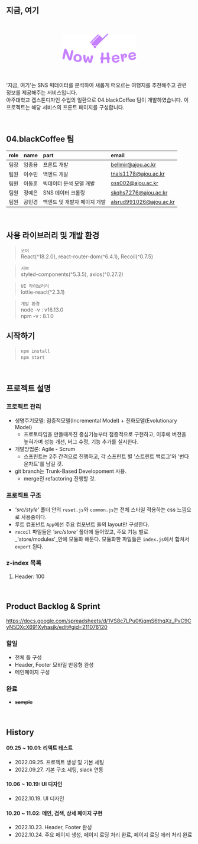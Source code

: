 ## 지금, 여기

<br>
<p align="center"><img src="./src/assets/image/common/logo-primary.svg" alt="now_here" width="200px" /></p>
<br>

'지금, 여기'는 SNS 빅데이터를 분석하여 새롭게 떠오르는 여행지를 추천해주고 관련 정보를 제공해주는 서비스입니다.  
아주대학교 캡스톤디자인 수업의 일환으로 04.blackCoffee 팀이 개발하였습니다.
이 프로젝트는 해당 서비스의 프론트 페이지를 구성합니다.

<br>

## 04.blackCoffee 팀
| role | name | part | email | 
| :--: | :--: | :-- | :-- |
| 팀장 | 임종용 | 프론트 개발 | bellmir@ajou.ac.kr |
| 팀원 | 이수민 | 백엔드 개발 | tnals1178@ajou.ac.kr |
| 팀원 | 이동훈 | 빅데이터 분석 모델 개발 | oss002@ajou.ac.kr |
| 팀원 | 정예은 | SNS 데이터 크롤링 | skqhs7276@ajou.ac.kr |
| 팀원 | 공민경 | 백엔드 및 개발자 페이지 개발 | alsrud991026@ajou.ac.kr |

<br>

## 사용 라이브러리 및 개발 환경
> `코어`  
> React(^18.2.0), react-router-dom(^6.4.1), Recoil(^0.7.5)  

> `서브`  
> styled-components(^5.3.5), axios(^0.27.2)

> `UI 라이브러리`  
> lottie-react(^2.3.1)

> `개발 환경`  
> node -v : v16.13.0  
> npm -v : 8.1.0  
  
## 시작하기
> `npm install`  
> `npm start`  
  
<br>

## 프로젝트 설명
### 프로젝트 관리
- 생명주기모델: 점증적모델(Incremental Model) + 진화모델(Evolutionary Model)
  - 프로토타입을 만들때까진 중심기능부터 점증적으로 구현하고, 이후에 버전을 높혀가며 성능 개선, 버그 수정, 기능 추가를 실시한다.
- 개발방법론: Agile - Scrum
  - 스프린트는 2주 간격으로 진행하고, 각 스프린트 별 '스트린트 백로그'와 '번다운차트'를 남길 것.
- git branch는 Trunk-Based Developoment 사용.
  - merge전 refactoring 진행할 것.
  
### 프로젝트 구조
* _'src/style'_ 폴더 안의 `reset.js`와 `common.js`는 전체 스타일 적용하는 css 느낌으로 사용중이다.
* 루트 컴포넌트 `App`에선 주요 컴포넌트 들의 layout만 구성한다.
* `recoil` 파일들은 _'src/store'_ 폴더에 들어있고, 주요 기능 별로 _'store/modules'_안에 모듈화 해둔다. 모듈화한 파일들은 `index.js`에서 합쳐서 `export` 된다.

### z-index 목록
1. Header: 100
  
<br>

## Product Backlog & Sprint
https://docs.google.com/spreadsheets/d/1VS8c7LPu0KjqmS6thqXz_PvC9CyN5DXcX691Xyhasjk/edit#gid=211076120
  
### 할일
- 전체 틀 구성
- Header, Footer 모바일 반응형 완성
- 메인페이지 구성
  
### 완료
- ~~sample~~

<br>

## History
#### 09.25 ~ 10.01: 리엑트 테스트
- 2022.09.25. 프로젝트 생성 및 기본 세팅
- 2022.09.27. 기본 구조 세팅, slack 연동
#### 10.06 ~ 10.19: UI 디자인
- 2022.10.19. UI 디자인
#### 10.20 ~ 11.02: 메인, 검색, 상세 페이지 구현
- 2022.10.23. Header, Footer 완성
- 2022.10.24. 주요 페이지 생성, 페이지 로딩 처리 완료, 페이지 로딩 에러 처리 완료


